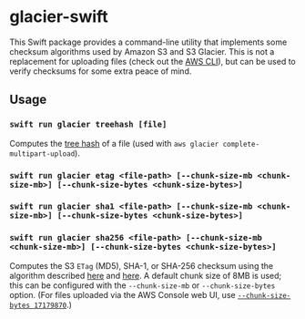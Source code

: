 # glacier-swift

This Swift package provides a command-line utility that implements some checksum algorithms used by Amazon S3 and S3 Glacier. This is not a replacement for uploading files (check out the [AWS CLI](https://github.com/aws/aws-cli)), but can be used to verify checksums for some extra peace of mind.

## Usage

### `swift run glacier treehash [file]`

Computes the [tree hash](https://docs.aws.amazon.com/cli/v1/userguide/cli-services-glacier.html#cli-services-glacier-complete) of a file (used with `aws glacier complete-multipart-upload`).

### `swift run glacier etag <file-path> [--chunk-size-mb <chunk-size-mb>] [--chunk-size-bytes <chunk-size-bytes>]`
### `swift run glacier sha1 <file-path> [--chunk-size-mb <chunk-size-mb>] [--chunk-size-bytes <chunk-size-bytes>]`
### `swift run glacier sha256 <file-path> [--chunk-size-mb <chunk-size-mb>] [--chunk-size-bytes <chunk-size-bytes>]`

Computes the S3 `ETag` (MD5), SHA-1, or SHA-256 checksum using the algorithm described [here](https://stackoverflow.com/questions/12186993/what-is-the-algorithm-to-compute-the-amazon-s3-etag-for-a-file-larger-than-5gb) and [here](https://docs.aws.amazon.com/AmazonS3/latest/userguide/checking-object-integrity.html). A default chunk size of 8MB is used; this can be configured with the `--chunk-size-mb` or `--chunk-size-bytes` option. (For files uploaded via the AWS Console web UI, use [`--chunk-size-bytes 17179870`](https://stackoverflow.com/questions/12186993/what-is-the-algorithm-to-compute-the-amazon-s3-etag-for-a-file-larger-than-5gb#comment136008274_43819225).)
